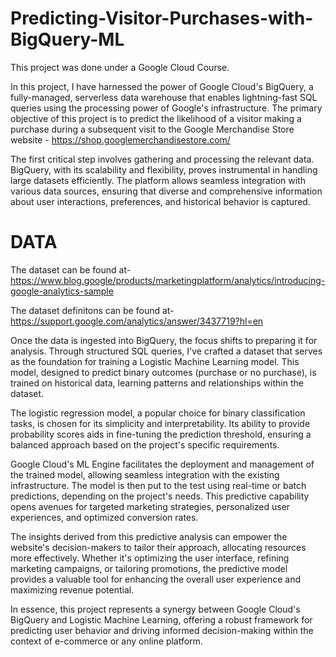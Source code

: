 # Predicting-Visitor-Purchases-with-BigQuery-ML

This project was done under a Google Cloud Course.

In this project, I have harnessed the power of Google Cloud's BigQuery, a fully-managed, serverless data warehouse that enables lightning-fast SQL queries using the processing power of Google's infrastructure. The primary objective of this project is to predict the likelihood of a visitor making a purchase during a subsequent visit to the Google Merchandise Store website - https://shop.googlemerchandisestore.com/

The first critical step involves gathering and processing the relevant data. BigQuery, with its scalability and flexibility, proves instrumental in handling large datasets efficiently. The platform allows seamless integration with various data sources, ensuring that diverse and comprehensive information about user interactions, preferences, and historical behavior is captured.

# DATA

The dataset can  be found at- https://www.blog.google/products/marketingplatform/analytics/introducing-google-analytics-sample

The dataset definitons can be found at- https://support.google.com/analytics/answer/3437719?hl=en

Once the data is ingested into BigQuery, the focus shifts to preparing it for analysis. Through structured SQL queries, I've crafted a dataset that serves as the foundation for training a Logistic Machine Learning model. This model, designed to predict binary outcomes (purchase or no purchase), is trained on historical data, learning patterns and relationships within the dataset.

The logistic regression model, a popular choice for binary classification tasks, is chosen for its simplicity and interpretability. Its ability to provide probability scores aids in fine-tuning the prediction threshold, ensuring a balanced approach based on the project's specific requirements.

Google Cloud's ML Engine facilitates the deployment and management of the trained model, allowing seamless integration with the existing infrastructure. The model is then put to the test using real-time or batch predictions, depending on the project's needs. This predictive capability opens avenues for targeted marketing strategies, personalized user experiences, and optimized conversion rates.

The insights derived from this predictive analysis can empower the website's decision-makers to tailor their approach, allocating resources more effectively. Whether it's optimizing the user interface, refining marketing campaigns, or tailoring promotions, the predictive model provides a valuable tool for enhancing the overall user experience and maximizing revenue potential.

In essence, this project represents a synergy between Google Cloud's BigQuery and Logistic Machine Learning, offering a robust framework for predicting user behavior and driving informed decision-making within the context of e-commerce or any online platform.
